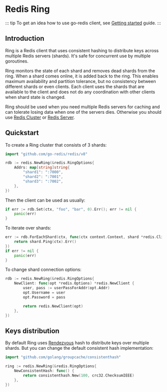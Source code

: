 # Redis Ring

<!-- prettier-ignore -->
::: tip
To get an idea how to use go-redis client, see [Getting started](server.md) guide.
:::

## Introduction

Ring is a Redis client that uses consistent hashing to distribute keys across multiple Redis servers
(shards). It's safe for concurrent use by multiple goroutines.

Ring monitors the state of each shard and removes dead shards from the ring. When a shard comes
online, it is added back to the ring. This enables maximum availability and partition tolerance, but
no consistency between different shards or even clients. Each client uses the shards that are
available to the client and does not do any coordination with other clients when shard state is
changed.

Ring should be used when you need multiple Redis servers for caching and can tolerate losing data
when one of the servers dies. Otherwise you should use [Redis Cluster](cluster.md) or
[Redis Server](server.md).

## Quickstart

To create a Ring cluster that consists of 3 shards:

```go
import "github.com/go-redis/redis/v8"

rdb := redis.NewRing(&redis.RingOptions{
    Addrs: map[string]string{
        "shard1": ":7000",
        "shard2": ":7001",
        "shard3": ":7002",
    },
})
```

Then the client can be used as usually:

```go
if err := rdb.Set(ctx, "foo", "bar", 0).Err(); err != nil {
    panic(err)
}
```

To iterate over shards:

```go
err := rdb.ForEachShard(ctx, func(ctx context.Context, shard *redis.Client) error {
    return shard.Ping(ctx).Err()
})
if err != nil {
    panic(err)
}
```

To change shard connection options:

```go
rdb := redis.NewRing(&redis.RingOptions{
    NewClient: func(opt *redis.Options) *redis.NewClient {
        user, pass := userPassForAddr(opt.Addr)
        opt.Username = user
        opt.Password = pass

        return redis.NewClient(opt)
    },
})
```

## Keys distribution

By default Ring uses
[Rendezvous](https://medium.com/@dgryski/consistent-hashing-algorithmic-tradeoffs-ef6b8e2fcae8) hash
to distribute keys over multiple shards. But you can change the default consistent hash
implementation:

```go
import "github.com/golang/groupcache/consistenthash"

ring := redis.NewRing(&redis.RingOptions{
    NewConsistentHash: func() {
        return consistenthash.New(100, crc32.ChecksumIEEE)
    },
})
```
